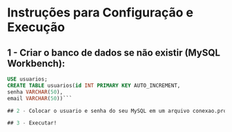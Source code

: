 # Instruções para Configuração e Execução

## 1 - Criar o banco de dados se não existir (MySQL Workbench):

```sql CREATE DATABASE IF NOT EXISTS usuarios;
USE usuarios;
CREATE TABLE usuarios(id INT PRIMARY KEY AUTO_INCREMENT,
senha VARCHAR(50),
email VARCHAR(50))```

## 2 - Colocar o usuario e senha do seu MySQL em um arquivo conexao.properties na pasta src/main/resources (seguir conexao_exemplo.properties presente na mesma pasta)

## 3 - Executar!

